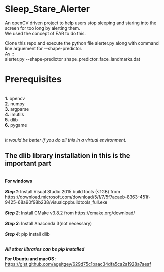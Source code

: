 # Sleep_Stare_Alerter
An openCV driven project to help users stop sleeping and staring into the screen for too long by alerting them.<br>
We used the concept of EAR to do this.

Clone this repo and execute the python file alerter.py along with command line arguement for --shape-predictor.<br> As ::  
alerter.py --shape-predictor shape_predictor_face_landmarks.dat


<h1>Prerequisites</h1><br>
<b>1.</b> opencv<br>
<b>2.</b> numpy<br>
<b>3.</b> argparse<br>
<b>4.</b> imutils<br>
<b>5.</b> dlib<br>
<b>6.</b> pygame<br><br>

<i>It would be better if you do all this in a virtual environment.</i><br>

<h2>The dlib library installation in this is the important part</h2><br>
<B>For windows </b><br><br>
<b><i>Step 1</i></b>: Install Visual Studio 2015 build tools (<1GB) from  https://download.microsoft.com/download/5/f/7/5f7acaeb-8363-451f-9425-68a90f98b238/visualcppbuildtools_full.exe <br><br>
<b><i>Step 2</i></b>: Install CMake v3.8.2 from https://cmake.org/download/<br><br>
<b><i>Step 3</i></b>: Install Anaconda 3(not necessary)<br><br>
<b><i>Step 4</i></b>: pip install dlib<br><br>

<b><i> All other libraries can be pip installed</i></b><br>

<b>For Ubuntu and macOS : </b>
<br>
https://gist.github.com/ageitgey/629d75c1baac34dfa5ca2a1928a7aeaf
